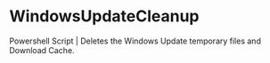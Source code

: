 # WindowsUpdateCleanup
Powershell Script | Deletes the Windows Update temporary files and Download Cache.

